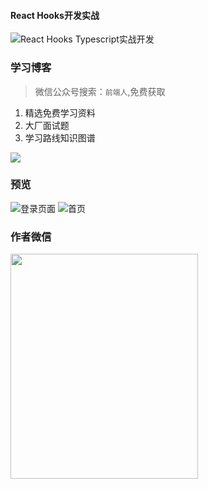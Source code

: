 #### React Hooks开发实战
![React Hooks Typescript实战开发](https://z3.ax1x.com/2021/10/31/Ipw1Wn.md.png)
### 学习博客
>微信公众号搜索：`前端人`,免费获取
1. 精选免费学习资料
2. 大厂面试题
3. 学习路线知识图谱

<img src="https://s1.ax1x.com/2023/03/05/ppEWuzn.png">

### 预览
![登录页面](https://s1.ax1x.com/2023/03/05/ppERjaD.png)
![首页](https://s1.ax1x.com/2023/03/05/ppEWSGd.png)


### 作者微信
<img src="https://z3.ax1x.com/2021/10/31/IpwRTe.jpg"  height="360" width="300">
